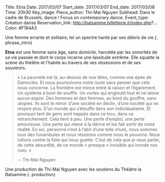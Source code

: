 Title: Etna
Date: 2017/03/07
Start_date: 2017/03/07
End_date: 2017/03/08
Time: 20h30
Key_image:
Piece_author: Thi-Mai Nguyen
Subhead: Dans le cadre de Brussels, dance ! Focus on contemporary dance.
Event_type: Création danse
Reservation_link: http://balsamine.billetterie.it/index.php?...
Color: #F184A3


Une femme errante et solitaire, tel un spectre hanté par ses débris de vie.{. phrase_intro}

**Etna** est une femme sans âge, sans domicile, harcelée par les sonorités de sa vie passée et dont le corps incarne une lassitude extrême. Elle squatte la scène du théâtre et l’habite au travers de ses obsessions et de ses souvenirs.

> « La pauvreté est là, au-dessus de nos têtes, comme une épée de Damoclès. Et nous poursuivons notre route sans penser que cela nous concerne. La frontière est mince entre la raison et l’égarement.
> Un système à bout de souffle. Un vortex qui engloutit tout et ne laisse aucun espoir. Des hommes et des femmes, au bord du gouffre, sans utopies. Ils sont le miroir d’une société en déclin, d’une société qui ne respire plus. D’un monde qui s’étouffe dans son individualisme.
> Et pourquoi tant de gens sont happés dans ce trou, dans ce retranchement. Cela tient à peu. Une perte d’emploi, une perte amoureuse. Une perte qui mène à la dérive et les fait sortir de notre réalité.
> En soi, personne n’est à l’abri d’une telle chute, nous sommes tous des funambules et nous résistons comme nous le pouvons. Nous luttons contre la folie qui nous guette.
> C’est de cela que je veux parler, de cette absurdité, de ce monde « presque » invisible qui inonde nos rues. »
> 
> -- Thi-Mai Nguyen

Une production de Thi-Mai Nguyen avec les soutiens du Théâtre la Balsamine.{. production}
